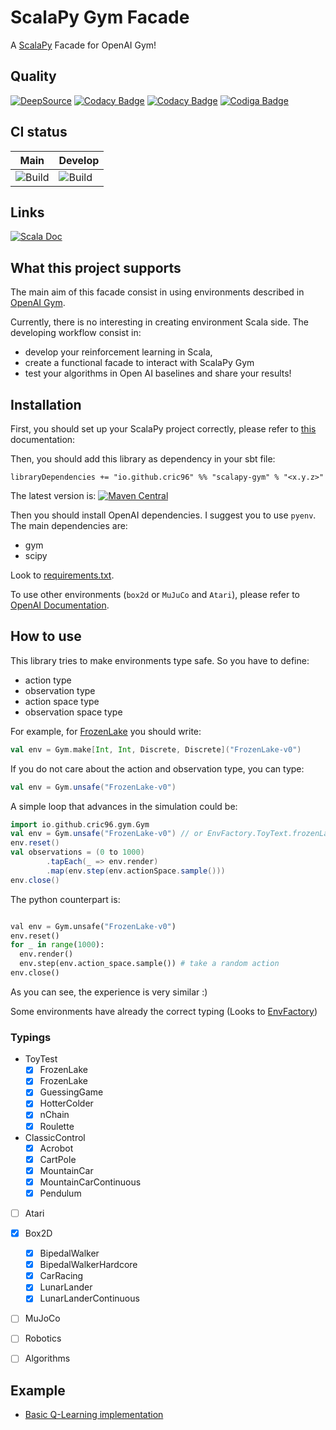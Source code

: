 # ScalaPy Gym Facade
A [ScalaPy](https://scalapy.dev/) Facade for OpenAI Gym!
## Quality
[![DeepSource](https://deepsource.io/gh/cric96/scalapy-gym.svg/?label=active+issues&show_trend=true&token=sesd4g2NALBojik4-0diuFj8)](https://deepsource.io/gh/cric96/scalapy-gym/?ref=repository-badge)
[![Codacy Badge](https://app.codacy.com/project/badge/Grade/63e1dd4638ba4874983e89abb354ed26)](https://www.codacy.com/gh/cric96/scalapy-gym/dashboard?utm_source=github.com&amp;utm_medium=referral&amp;utm_content=cric96/scalapy-gym&amp;utm_campaign=Badge_Grade)
[![Codacy Badge](https://app.codacy.com/project/badge/Coverage/63e1dd4638ba4874983e89abb354ed26)](https://www.codacy.com/gh/cric96/scalapy-gym/dashboard?utm_source=github.com&utm_medium=referral&utm_content=cric96/scalapy-gym&utm_campaign=Badge_Coverage)
[![Codiga Badge](https://api.codiga.io/project/30695/score/svg)](https://api.codiga.io/project/30695/score/svg)
## CI status
| Main  | Develop  |
|---|---|
| ![Build](https://github.com/cric96/scalapy-gym/actions/workflows/build.yml/badge.svg)  |  ![Build](https://github.com/cric96/scalapy-gym/actions/workflows/build.yml/badge.svg?branch=develop) |
## Links
[![Scala Doc](https://javadoc.io/badge2/io.github.cric96/scalapy-gym_2.13/scaladoc.svg?color=red)](https://javadoc.io/doc/io.github.cric96/scalapy-gym_2.13)
## What this project supports
The main aim of this facade consist in using environments described in [OpenAI Gym](http://gym.openai.com/envs/#classic_control).

Currently, there is no interesting in creating environment Scala side. The developing workflow consist in:
- develop your reinforcement learning in Scala,
- create a functional facade to interact with ScalaPy Gym
- test your algorithms in Open AI baselines and share your results!

## Installation
First, you should set up your ScalaPy project correctly, please refer to [this](https://scalapy.dev/docs/) documentation:

Then, you should add this library as dependency in your sbt file:
```
libraryDependencies += "io.github.cric96" %% "scalapy-gym" % "<x.y.z>"
```
The latest version is: [![Maven Central](https://maven-badges.herokuapp.com/maven-central/io.github.cric96/scalapy-gym_2.13/badge.svg)](https://maven-badges.herokuapp.com/maven-central/io.github.cric96/scalapy-gym_2.13/badge.svg)

Then you should install OpenAI dependencies. I suggest you to use `pyenv`. The main dependencies are:
- gym
- scipy

Look to [requirements.txt](/requirements.txt).

To use other environments (`box2d` or `MuJuCo` and `Atari`), please refer to [OpenAI Documentation](http://gym.openai.com/docs/).

## How to use

This library tries to make environments type safe. So you have to define:
- action type
- observation type
- action space type
- observation space type

For example, for [FrozenLake](http://gym.openai.com/envs/FrozenLake-v0/) you should write:
```scala
val env = Gym.make[Int, Int, Discrete, Discrete]("FrozenLake-v0")
```

If you do not care about the action and observation type, you can type:
```scala
val env = Gym.unsafe("FrozenLake-v0")
```

A simple loop that advances in the simulation could be:
```scala
import io.github.cric96.gym.Gym
val env = Gym.unsafe("FrozenLake-v0") // or EnvFactory.ToyText.frozenLakeV0
env.reset()
val observations = (0 to 1000)
        .tapEach(_ => env.render)
        .map(env.step(env.actionSpace.sample()))
env.close()
```

The python counterpart is:
```python

val env = Gym.unsafe("FrozenLake-v0")
env.reset()
for _ in range(1000):
  env.render()
  env.step(env.action_space.sample()) # take a random action
env.close()
```

As you can see, the experience is very similar :)

Some environments have already the correct typing (Looks to [EnvFactory](/src/main/scala/gym/envs/EnvFactory.scala))

### Typings
- ToyTest
    - [x] FrozenLake
    - [x] FrozenLake
    - [x] GuessingGame
    - [x] HotterColder
    - [x] nChain
    - [x] Roulette
- ClassicControl
    - [x] Acrobot
    - [x] CartPole
    - [x] MountainCar
    - [x] MountainCarContinuous
    - [x] Pendulum
- [ ] Atari
- [x] Box2D
    - [X] BipedalWalker
    - [X] BipedalWalkerHardcore
    - [X] CarRacing
    - [X] LunarLander
    - [X] LunarLanderContinuous
- [ ] MuJoCo
- [ ] Robotics
- [ ] Algorithms


## Example
- [Basic Q-Learning implementation](https://github.com/cric96/scala-rl-examples/blob/main/qlearning.ipynb)

